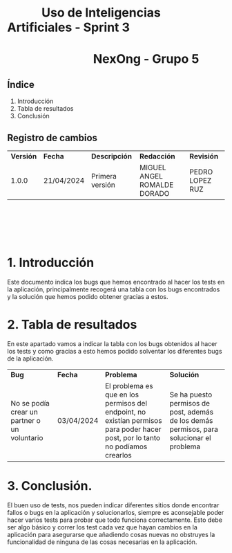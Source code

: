 # &nbsp;&nbsp;&nbsp;&nbsp;&nbsp;&nbsp;&nbsp;&nbsp;&nbsp;&nbsp;&nbsp; Uso de Inteligencias Artificiales - Sprint 3
# &nbsp;&nbsp;&nbsp;&nbsp;&nbsp;&nbsp;&nbsp;&nbsp;&nbsp;&nbsp;&nbsp;&nbsp;&nbsp;&nbsp;&nbsp;&nbsp;&nbsp;&nbsp;&nbsp;&nbsp;&nbsp;&nbsp;&nbsp;&nbsp;&nbsp;&nbsp;&nbsp;&nbsp;&nbsp; NexOng - Grupo 5



## Índice

1. Introducción
2. Tabla de resultados
3. Conclusión

## Registro de cambios


<table>
  <tr>
   <td><strong>Versión</strong>
   </td>
   <td><strong>Fecha</strong>
   </td>
   <td><strong>Descripción</strong>
   </td>
   <td><strong>Redacción</strong>
   </td>
   <td><strong>Revisión</strong>
   </td>
  </tr>
  <tr>
   <td>1.0.0</td>
   <td>21/04/2024</td>
   <td>Primera versión</td>
   <td>MIGUEL ANGEL ROMALDE DORADO</td>
   <td>PEDRO LOPEZ RUZ</td>
  </tr>
</table>



<br/>

# 

<br/>



#  1. Introducción 

Este documento indica los bugs que hemos encontrado al hacer los tests en la aplicación, principalmente recogerá una tabla con los bugs encontrados y la solución que hemos podido obtener gracias a estos.



# 2. Tabla de resultados 

En este apartado vamos a indicar la tabla con los bugs obtenidos al hacer los tests y como gracias a esto hemos podido solventar los diferentes bugs de la aplicación.

<table>
  <tr>
   <td><strong>Bug</strong>
   </td>
   <td><strong>Fecha</strong>
   </td>
   <td><strong>Problema</strong>
   </td>
   <td><strong>Solución</strong>
   </td>
  </tr>
  <tr>
   <td>No se podía crear un partner o un voluntario</td>
   <td>03/04/2024</td>
   <td>El problema es que en los permisos del endpoint, no existían permisos para poder hacer post, por lo tanto no podíamos crearlos</td>
   <td>Se ha puesto permisos de post, además de los demás permisos, para solucionar el problema</td>
  </tr>
</table>



# 3. Conclusión. 

El buen uso de tests, nos pueden indicar diferentes sitios donde encontrar fallos o bugs en la aplicación y solucionarlos, siempre es aconsejable poder hacer varios tests para probar que todo funciona correctamente. Esto debe ser algo básico y correr los test cada vez que hayan cambios en la aplicación para asegurarse que añadiendo cosas nuevas no obstruyes la funcionalidad de ninguna de las cosas necesarias en la aplicación.
